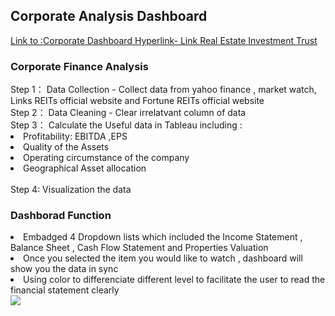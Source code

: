 

<h2>Corporate Analysis Dashboard</h2>
<a href="https://dndworkshop.github.io/links_financial_dashboard/">Link to :Corporate Dashboard Hyperlink- Link Real Estate Investment Trust</a><br>

<h3>Corporate Finance Analysis</h3>
Step 1： Data Collection - Collect data from yahoo finance , market watch, Links REITs official website and Fortune REITs official website <br>
Step 2： Data Cleaning - Clear irrelatvant column of data <br>
Step 3： Calculate the Useful data in Tableau including : <br>
<li>Profitability: EBITDA ,EPS</li>
<li>Quality of the Assets</li>
<li>Operating circumstance of the company</li>
<li>Geographical Asset allocation</li><br>
Step 4: Visualization the data <br>

<h3>Dashborad Function</h3>
<li>Embadged 4 Dropdown lists which included the Income Statement , Balance Sheet , Cash Flow Statement and Properties Valuation</li>
<li>Once you selected the item you would like to watch , dashboard will show you the data in sync </li>
<li>Using color to differenciate different level to facilitate the user to read the financial statement clearly</li>

<img src="https://github.com/dndworkshop/links_financial_dashboard/blob/main/image.png">
